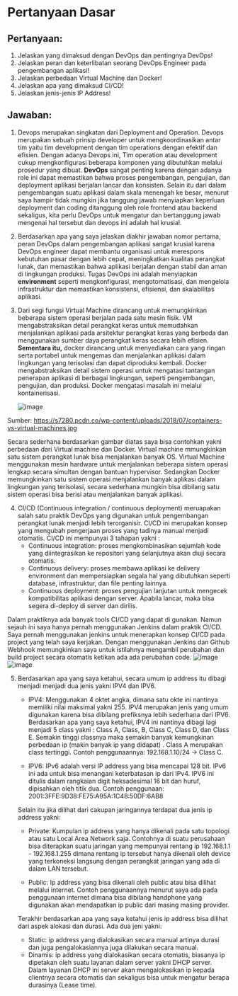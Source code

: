 # Pertanyaan Dasar

## Pertanyaan:
1. Jelaskan yang dimaksud dengan DevOps dan pentingnya DevOps!
2. Jelaskan peran dan keterlibatan seorang DevOps Engineer pada pengembangan aplikasi!
3. Jelaskan perbedaan Virtual Machine dan Docker!
4. Jelaskan apa yang dimaksud CI/CD!
5. Jelaskan jenis-jenis IP Address!

## Jawaban:
1. Devops merupakan singkatan dari Deployment and Operation. Devops merupakan sebuah prinsip developer untuk mengkoordinasikan antar tim yaitu tim development dengan tim operations dengan efektif dan efisien. Dengan adanya Devops ini, Tim operation atau development cukup mengkonfigurasi beberapa komponen yang dibutuhkan melalui prosedur yang dibuat. **DevOps** sangat penting karena dengan adanya role ini dapat memastikan bahwa proses pengembangan, pengujian, dan deployment aplikasi berjalan lancar dan konsisten. Selain itu dari dalam pengembangan suatu aplikasi dalam skala menengah ke besar, menurut saya hampir tidak mungkin jika tanggung jawab menyiapkan keperluan deployment dan coding ditanggung oleh role frontend atau backend sekaligus, kita perlu DevOps untuk mengatur dan bertanggung jawab mengenai hal tersebut dan devops ini adalah hal krusial.

2. Berdasarkan apa yang saya jelaskan diakhir jawaban nomor pertama, peran DevOps dalam pengembangan aplikasi sangat krusial karena DevOps engineer dapat membantu organisasi untuk merespons kebutuhan pasar dengan lebih cepat, meningkatkan kualitas perangkat lunak, dan memastikan bahwa aplikasi berjalan dengan stabil dan aman di lingkungan produksi. Tugas DevOps ini adalah menyiapkan **environment** seperti mengkonfigurasi, mengotomatisasi, dan mengelola infrastruktur dan memastikan konsistensi, efisiensi, dan skalabilitas aplikasi.

3. Dari segi fungsi Virtual Machine dirancang untuk memungkinkan beberapa sistem operasi berjalan pada satu mesin fisik. VM mengabstraksikan detail perangkat keras untuk memudahkan menjalankan aplikasi pada arsitektur perangkat keras yang berbeda dan menggunakan sumber daya perangkat keras secara lebih efisien. **Sementara itu,** docker dirancang untuk menyediakan cara yang ringan serta portabel untuk mengemas dan menjalankan aplikasi dalam lingkungan yang terisolasi dan dapat diproduksi kembali. Docker mengabstraksikan detail sistem operasi untuk mengatasi tantangan penerapan aplikasi di berbagai lingkungan, seperti pengembangan, pengujian, dan produksi. Docker mengatasi masalah ini melalui kontainerisasi.

   ![image](https://github.com/SetiaBudii/test-devops/assets/95162227/798d381e-a920-48e6-bfff-5888f2591919)

Sumber: https://s7280.pcdn.co/wp-content/uploads/2018/07/containers-vs-virtual-machines.jpg

  Secara sederhana berdasarkan gambar diatas saya bisa contohkan yakni perbedaan dari Virtual machine dan Docker. Virtual machine mmungkinkan satu sistem perangkat lunak bisa menjalankan banyak OS. Virtual Machine menggunakan mesin hardware untuk menjalankan beberapa sistem operasi lengkap secara simultan dengan bantuan hypervisor. Sedangkan Docker memungkinkan satu sistem operasi menjalankan banyak aplikasi dalam lingkungan yang terisolasi, secara sederhana mungkin bisa dibilang satu sistem operasi bisa berisi atau menjalankan banyak aplikasi.

4. CI/CD (Continuous integration / continuous deployment) meruapakan salah satu praktik DevOps yang digunakan untuk pengembangan perangkat lunak menjadi lebih terorganisir. CI/CD ini merupakan konsep yang mengubah pengerjaan proses yang tadinya manual menjadi otomatis. CI/CD ini mempunyai 3 tahapan yakni :
   - Continuous integration: proses mengkombinasikan sejumlah kode yang diintegrasikan ke repositori yang selanjutnya akan
     diuji secara otomatis.
   - Continuous delivery: proses membawa aplikasi ke delivery environment dan mempersiapkan segala hal yang dibutuhkan
     seperti database, infrastruktur, dan file penting lainnya.
   - Continuous deployment: proses pengujian lanjutan untuk mengecek kompatibilitas aplikasi dengan server. Apabila lancar,
     maka bisa segera di-deploy di server dan dirilis.
     
Dalam praktiknya ada banyak tools CI/CD yang dapat di gunakan. Namun sejauh ini saya hanya pernah menggunakan Jenkins dalam praktik CI/CD. Saya pernah menggunakan jenkins untuk menerapkan konsep CI/CD pada project yang telah saya kerjakan. Dengan menggunakan Jenkins dan Github Webhook memungkinkan saya untuk istilahnya mengambil perubahan dan build project secara otomatis ketikan ada ada perubahan code.
![image](https://github.com/SetiaBudii/test-devops/assets/95162227/ce7d0631-6491-4835-9f22-9a4d98db9593)
![image](https://github.com/SetiaBudii/test-devops/assets/95162227/9ee4836e-1474-489a-a395-d555bb6d5367)

5. Berdasarkan apa yang saya ketahui, secara umum ip address itu dibagi menjadi menjadi dua jenis yakni IPV4 dan IPV6.
   - IPV4: Menggunakan 4 oktet angka, dimana satu okte ini nantinya memiliki nilai maksimal yakni 255. IPV4 merupakan jenis
     yang umum digunakan karena bisa dibilang prefiksnya lebih sederhana dari IPV6. Berdasarkan apa yang saya ketahui, IPV4
     ini nantinya dibagi lagi menjadi 5 class yakni : Class A, Class, B, Class C, Class D, dan Class E. Semakin tinggi
     classnya maka semakin banyak kemungkinan perbedaan ip (makin banyak ip yang didapat) . Class A merupakan class
     tertinggi. Contoh penggunaannya: 192.168.1.10/24 → Class C.
     
   - IPV6: IPv6 adalah versi IP address yang bisa mencapai 128 bit. IPv6 ini ada untuk bisa menangani keterbatasan ip dari
     IPv4. IPV6 ini ditulis dalam rangkaian digit heksadesimal 16 bit dan huruf, dipisahkan oleh titik dua. Contoh
     penggunaan: 2001:3FFE:9D38:FE75:A95A:1C48:50DF:6AB8
     
   Selain itu  jika dilihat dari cakupan jaringannya terdapat dua jenis ip address yakni:
   - Private: Kumpulan ip address yang hanya dikenali pada satu topologi atau satu Local Area Network saja. Contohnya di
     suatu perusahaan bisa diterapkan suatu jaringan yang mempunyai rentang ip 192.168.1.1 - 192.168.1.255 dimana rentang ip
     tersebut hanya dikenali oleh device yang terkoneksi langsung dengan perangkat jaringan yang ada di dalam  LAN tersebut.

   - Public: Ip address yang bisa dikenali oleh public atau bisa dilihat melalui internet. Contoh penggunaannya menurut saya
     ada pada penggunaan internet dimana bisa dibilang handphone yang digunakan akan mendapatkan ip public dari masing
     masing provider.
   
   Terakhir berdasarkan apa yang saya ketahui jenis ip address bisa dilihat dari aspek alokasi dan durasi. Ada dua jeni
   yakni:
   - Static: ip address yang dialokasikan secara manual artinya durasi dan juga pengalokasiannya juga dilakukan secara
     manual.
   - Dinamis: ip address yang dialokasikan secara otomatis, biasanya ip dipetakan oleh suatu layanan dalam server yakni DHCP
     server. Dalam layanan DHCP ini server akan mengalokasikan ip kepada clientnya secara otomatis dan sekaligus bisa untuk
     mengatur berapa durasinya (Lease time).

